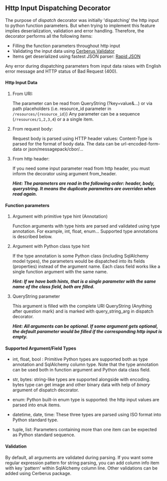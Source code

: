 ## Http Input Dispatching Decorator

The purpose of _dispatch_ decorator was initially 'dispatching' the http input to python function parameters.
But when trying to implement this feature implies deserialization, validation and error handling. Therefore,
the decorator performs all the following items:

- Filling the function parameters throughout http input
- Validating the input data using [Cerberus Validator](https://docs.python-cerberus.org/en/stable/)
- Items get deserialized using fastest JSON parser: [Rapid JSON](https://pypi.org/project/python-rapidjson/)

Any error during  dispatching parameters from input data raises with English error message and HTTP status of
Bad Request (400).


#### Http Input Data

1. From URI:

    The parameter can be read from QueryString (?key=value&...) or via path placeholders (i.e. resource_id parameter in ‍‍‍‍```/resources/{resource_id}```)
    Any parameter can be a sequence (```/resources/1,2,3,4```) or a a single item.

2. From request body:

    Request body is parsed using HTTP header values: Content-Type is parsed for the format of body data.
    The data can be url-encoded-form-data or json/messagepack/cbor/...
    
3. From http header:
    
    If you need some input parameter read from http header, you must inform the decorator using argument from_header.
    
    **_Hint: The parameters are read in the following order: header, body, querystring. It means the duplicate parameters are overriden when read again._**
    

#### Function parameters

1. Argument with primitive type hint (Annotation)
    
    Function arguments with type hints are parsed and validated using type annotation. For example, int, float, enum... 
    Supported type annotations is described below.
    
2. Argument with Python class type hint

    If the type annotation is some Python class (including SqlAlchemy model types), the parameters would be dispatched into its fields (properties) instead of the 
    argument name. Each class field works like a single function argument with the same name.
    
    **_Hint: If we have both hints, that is a single parameter with the same name of the class field, both are filled._**
    
3. QueryString parameter

    This argument is filled with the complete URI QueryString (Anything after question mark) and is marked with 
    query_string_arg in dispatch decorator.
    
    **_Hint: All arguments can be optional. If some argument gets optional, the default parameter would be filled if the corresponding http input is empty._**
    
    
#### Supported Argument/Field Types
 
 - int, float, bool : Primitive Python types are supported both as type annotation and SqlAlchemy column type. Note that the type annotation can be used both in function argument and Python data class field.
 
 - str, bytes: string-like types are supported alongside with encoding. bytes type can get image and other binary data with help of _binary_ argument of dispatch decorator.
 - enum: Python built-in enum type is supported: the http input values are parsed into enuk items.
 - datetime, date, time: These three types are parsed using ISO format into Python standard type.
 - tuple, list: Parameters containing more than one item can be expected as Python standard sequence.
 
 
 
#### Validation


By default, all arguments are validated during parsing. If you want some regular expression pattern for string parsing, you can add column info item with key 'pattern' within SqlAlchemy column line. Other validations can be added using Cerberus package.
